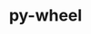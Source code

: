 ---
title: "py-wheel"
layout: cache
categories: [package, develop]
meta: {"versions": ["0.36.2", "0.41.2"], "compilers": ["gcc@=10.2.1", "gcc@=11.4.0"], "oss": ["centos7", "ubuntu22.04"], "platforms": ["linux"], "targets": ["x86_64_v3"], "stacks": ["developer-tools-manylinux2014", "e4s", "root"], "num_specs": 2, "num_specs_by_stack": {"root": 2, "e4s": 1, "developer-tools-manylinux2014": 1}}
spec_details: [{"hash": "evgzbvndpaptwthi5qoxvrn27a6346wx", "compiler": "gcc@=11.4.0", "versions": ["0.36.2"], "os": "ubuntu22.04", "platform": "linux", "target": "x86_64_v3", "variants": ["build_system=generic"], "stacks": ["root", "e4s"], "size": "-", "tarball": "https://binaries.spack.io/develop/build_cache/linux-ubuntu22.04-x86_64_v3/gcc-11.4.0/py-wheel-0.36.2/linux-ubuntu22.04-x86_64_v3-gcc-11.4.0-py-wheel-0.36.2-evgzbvndpaptwthi5qoxvrn27a6346wx.spack"}, {"hash": "rbvsdclaqip5mlltggirdjtli65xplid", "compiler": "gcc@=10.2.1", "versions": ["0.41.2"], "os": "centos7", "platform": "linux", "target": "x86_64_v3", "variants": ["build_system=generic"], "stacks": ["developer-tools-manylinux2014", "root"], "size": "-", "tarball": "https://binaries.spack.io/develop/build_cache/linux-centos7-x86_64_v3/gcc-10.2.1/py-wheel-0.41.2/linux-centos7-x86_64_v3-gcc-10.2.1-py-wheel-0.41.2-rbvsdclaqip5mlltggirdjtli65xplid.spack"}]
---
